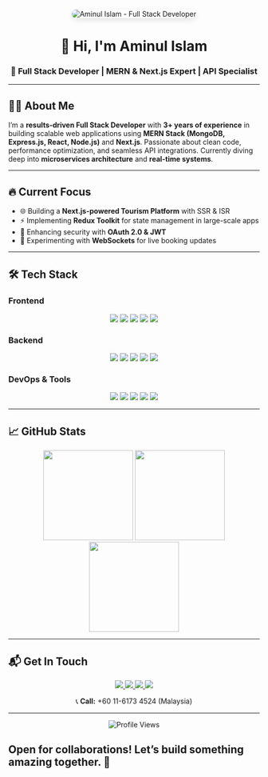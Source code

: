 <!-- Banner Image with Overlay -->
<p align="center">
  <img src="https://i.ibb.co/rR9ynSzC/businessbyaminul-gmail-com.png" alt="Aminul Islam - Full Stack Developer" style="border-radius: 10px; box-shadow: 0 4px 12px rgba(0,0,0,0.1); max-width: 100%; height: auto;">
</p>

<h1 align="center">👋 Hi, I'm Aminul Islam</h1>
<h3 align="center">🚀 Full Stack Developer | MERN & Next.js Expert | API Specialist</h3>

---

## 👨‍💻 About Me  
I’m a **results-driven Full Stack Developer** with **3+ years of experience** in building scalable web applications using **MERN Stack (MongoDB, Express.js, React, Node.js)** and **Next.js**. Passionate about clean code, performance optimization, and seamless API integrations. Currently diving deep into **microservices architecture** and **real-time systems**.

---

## 🔥 Current Focus  
- 🌐 Building a **Next.js-powered Tourism Platform** with SSR & ISR  
- ⚡ Implementing **Redux Toolkit** for state management in large-scale apps  
- 🔐 Enhancing security with **OAuth 2.0 & JWT**  
- 📡 Experimenting with **WebSockets** for live booking updates  

---

## 🛠️ Tech Stack  

### **Frontend**  
<div align="center">
  <img src="https://img.shields.io/badge/React-20232A?style=for-the-badge&logo=react&logoColor=61DAFB" />
  <img src="https://img.shields.io/badge/Next.js-000000?style=for-the-badge&logo=next.js&logoColor=white" />
  <img src="https://img.shields.io/badge/Redux-593D88?style=for-the-badge&logo=redux&logoColor=white" />
  <img src="https://img.shields.io/badge/Tailwind_CSS-38B2AC?style=for-the-badge&logo=tailwind-css&logoColor=white" />
  <img src="https://img.shields.io/badge/JavaScript-F7DF1E?style=for-the-badge&logo=javascript&logoColor=black" />
</div>

### **Backend**  
<div align="center">
  <img src="https://img.shields.io/badge/Node.js-339933?style=for-the-badge&logo=nodedotjs&logoColor=white" />
  <img src="https://img.shields.io/badge/Express.js-000000?style=for-the-badge&logo=express&logoColor=white" />
  <img src="https://img.shields.io/badge/MongoDB-4EA94B?style=for-the-badge&logo=mongodb&logoColor=white" />
  <img src="https://img.shields.io/badge/PostgreSQL-316192?style=for-the-badge&logo=postgresql&logoColor=white" />
  <img src="https://img.shields.io/badge/Firebase-FFCA28?style=for-the-badge&logo=firebase&logoColor=black" />
</div>

### **DevOps & Tools**  
<div align="center">
  <img src="https://img.shields.io/badge/Git-F05032?style=for-the-badge&logo=git&logoColor=white" />
  <img src="https://img.shields.io/badge/Docker-2496ED?style=for-the-badge&logo=docker&logoColor=white" />
  <img src="https://img.shields.io/badge/Postman-FF6C37?style=for-the-badge&logo=postman&logoColor=white" />
  <img src="https://img.shields.io/badge/Vercel-000000?style=for-the-badge&logo=vercel&logoColor=white" />
  <img src="https://img.shields.io/badge/Netlify-00C7B7?style=for-the-badge&logo=netlify&logoColor=white" />
</div>

---

## 📈 GitHub Stats  
<div align="center">
  <img height="180em" src="https://github-readme-stats.vercel.app/api?username=pgAminul&show_icons=true&theme=radical&hide_border=true&count_private=true" />
  <img height="180em" src="https://github-readme-streak-stats.herokuapp.com/?user=pgAminul&theme=radical&hide_border=true" />
  <img height="180em" src="https://github-readme-stats.vercel.app/api/top-langs/?username=pgAminul&layout=compact&theme=radical&hide_border=true" />
</div>


---

## 📬 Get In Touch  
<div align="center">
  <a href="https://linkedin.com/in/md-aminul-islam-showrov">
    <img src="https://img.shields.io/badge/LinkedIn-0077B5?style=for-the-badge&logo=linkedin&logoColor=white" />
  </a>
  <a href="mailto:aminul254237@gmail.com">
    <img src="https://img.shields.io/badge/Gmail-D14836?style=for-the-badge&logo=gmail&logoColor=white" />
  </a>
  <a href="https://x.com/aminul_islam_S">
    <img src="https://img.shields.io/badge/Twitter-1DA1F2?style=for-the-badge&logo=twitter&logoColor=white" />
  </a>
  <a href="https://portfolio-aminul.netlify.app">
    <img src="https://img.shields.io/badge/Portfolio-%23000000.svg?style=for-the-badge&logo=firefox&logoColor=white" />
  </a>
</div>

<p align="center">📞 <strong>Call:</strong> +60 11-6173 4524 (Malaysia)</p>

---

<p align="center">
  <img src="https://komarev.com/ghpvc/?username=pgAminul&label=Profile%20Views&color=blueviolet&style=flat" alt="Profile Views" />
</p>

**Open for collaborations!** Let’s build something amazing together. 🚀  
---
